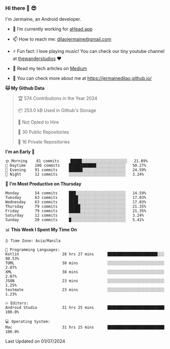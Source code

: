 ### Hi there 👋 😎
I'm Jermaine, an Android developer.

- 🔭 I’m currently working for [aHead app](https://www.ahead-app.com/)

- 📫 How to reach me: dilaojermaine@gmail.com

- ⚡ Fun fact: I love playing music! You can check our tiny youtube channel at [thewanderstudios](https://www.youtube.com/thewanderstudios) ♥️

- 📖 Read my tech articles on [Medium](https://jermainedilao.medium.com/)

- 👀 You can check more about me at https://jermainedilao.github.io/

<!--
**jermainedilao/jermainedilao** is a ✨ _special_ ✨ repository because its `README.md` (this file) appears on your GitHub profile.

Here are some ideas to get you started:

- 🔭 I’m currently working on ...
- 🌱 I’m currently learning ...
- 👯 I’m looking to collaborate on ...
- 🤔 I’m looking for help with ...
- 💬 Ask me about ...
- 📫 How to reach me: ...
- 😄 Pronouns: ...
- ⚡ Fun fact: ...
-->

<!--START_SECTION:waka-->
**🐱 My Github Data** 

> 🏆 574 Contributions in the Year 2024
 > 
> 📦 253.0 kB Used in Github's Storage 
 > 
> 🚫 Not Opted to Hire
 > 
> 📜 30 Public Repositories 
 > 
> 🔑 16 Private Repositories  
 > 
**I'm an Early 🐤** 

```text
🌞 Morning    81 commits     █████░░░░░░░░░░░░░░░░░░░░   21.89% 
🌆 Daytime    186 commits    ████████████░░░░░░░░░░░░░   50.27% 
🌃 Evening    91 commits     ██████░░░░░░░░░░░░░░░░░░░   24.59% 
🌙 Night      12 commits     ░░░░░░░░░░░░░░░░░░░░░░░░░   3.24%

```
📅 **I'm Most Productive on Thursday** 

```text
Monday       54 commits     ███░░░░░░░░░░░░░░░░░░░░░░   14.59% 
Tuesday      63 commits     ████░░░░░░░░░░░░░░░░░░░░░   17.03% 
Wednesday    63 commits     ████░░░░░░░░░░░░░░░░░░░░░   17.03% 
Thursday     79 commits     █████░░░░░░░░░░░░░░░░░░░░   21.35% 
Friday       79 commits     █████░░░░░░░░░░░░░░░░░░░░   21.35% 
Saturday     12 commits     ░░░░░░░░░░░░░░░░░░░░░░░░░   3.24% 
Sunday       20 commits     █░░░░░░░░░░░░░░░░░░░░░░░░   5.41%

```


📊 **This Week I Spent My Time On** 

```text
⌚︎ Time Zone: Asia/Manila

💬 Programming Languages: 
Kotlin                   28 hrs 27 mins      ██████████████████████░░░   90.53% 
TOML                     38 mins             ░░░░░░░░░░░░░░░░░░░░░░░░░   2.07% 
XML                      38 mins             ░░░░░░░░░░░░░░░░░░░░░░░░░   2.07% 
JSON                     23 mins             ░░░░░░░░░░░░░░░░░░░░░░░░░   1.25% 
textmate                 23 mins             ░░░░░░░░░░░░░░░░░░░░░░░░░   1.23%

🔥 Editors: 
Android Studio           31 hrs 25 mins      █████████████████████████   100.0%

💻 Operating System: 
Mac                      31 hrs 25 mins      █████████████████████████   100.0%

```


 Last Updated on 01/07/2024
<!--END_SECTION:waka-->
